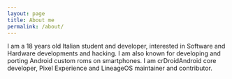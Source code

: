```yaml
---
layout: page
title: About me
permalink: /about/
---
```


I am a 18 years old Italian student and developer, interested in Software and Hardware developments and hacking. I am also known for developing and porting Android custom roms on smartphones. I am crDroidAndroid core developer, Pixel Experience and LineageOS maintainer and contributor.
